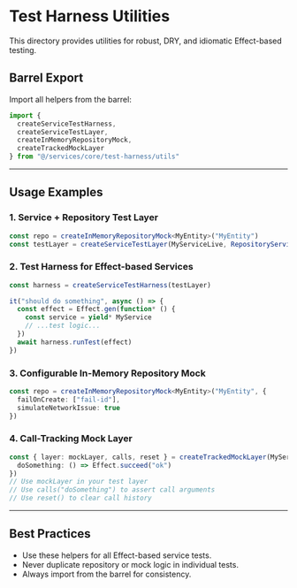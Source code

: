 # Test Harness Utilities

This directory provides utilities for robust, DRY, and idiomatic Effect-based testing.

## Barrel Export

Import all helpers from the barrel:

```typescript
import {
  createServiceTestHarness,
  createServiceTestLayer,
  createInMemoryRepositoryMock,
  createTrackedMockLayer
} from "@/services/core/test-harness/utils"
```

---

## Usage Examples

### 1. Service + Repository Test Layer

```typescript
const repo = createInMemoryRepositoryMock<MyEntity>("MyEntity")
const testLayer = createServiceTestLayer(MyServiceLive, RepositoryService<MyEntity>().Tag, repo)
```

### 2. Test Harness for Effect-based Services

```typescript
const harness = createServiceTestHarness(testLayer)

it("should do something", async () => {
  const effect = Effect.gen(function* () {
    const service = yield* MyService
    // ...test logic...
  })
  await harness.runTest(effect)
})
```

### 3. Configurable In-Memory Repository Mock

```typescript
const repo = createInMemoryRepositoryMock<MyEntity>("MyEntity", {
  failOnCreate: ["fail-id"],
  simulateNetworkIssue: true
})
```

### 4. Call-Tracking Mock Layer

```typescript
const { layer: mockLayer, calls, reset } = createTrackedMockLayer(MyService, {
  doSomething: () => Effect.succeed("ok")
})
// Use mockLayer in your test layer
// Use calls("doSomething") to assert call arguments
// Use reset() to clear call history
```

---

## Best Practices
- Use these helpers for all Effect-based service tests.
- Never duplicate repository or mock logic in individual tests.
- Always import from the barrel for consistency. 